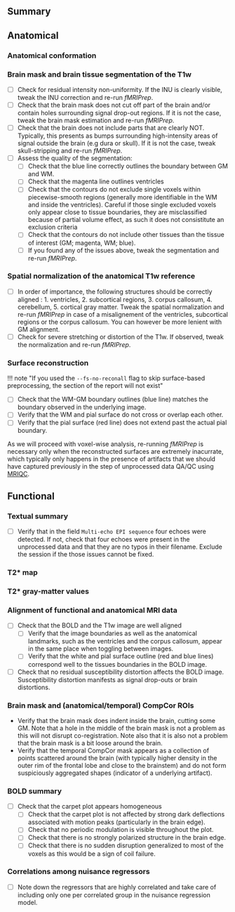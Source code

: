 
## Summary

## Anatomical

### Anatomical conformation

### Brain mask and brain tissue segmentation of the T1w
- [ ] Check for residual intensity non-uniformity. If the INU is clearly visible, tweak the INU correction and re-run *fMRIPrep*.
- [ ] Check that the brain mask does not cut off part of the brain and/or contain holes surrounding signal drop-out regions. If it is not the case, tweak the brain mask estimation and re-run *fMRIPrep*.
- [ ] Check that the brain does not include parts that are clearly NOT. Typically, this presents as bumps surrounding high-intensity areas of signal outside the brain (e.g dura or skull). If it is not the case, tweak skull-stripping and re-run *fMRIPrep*.
- [ ] Assess the quality of the segmentation:
    - [ ] Check that the blue line correctly outlines the boundary between GM and WM.
    - [ ] Check that the magenta line outlines ventricles
    - [ ] Check that the contours do not exclude single voxels within piecewise-smooth regions (generally more identifiable in the WM and inside the ventricles). Careful if those single excluded voxels only appear close to tissue boundaries, they are misclassified because of partial volume effect, as such it does not consistitute an exclusion criteria
    - [ ] Check that the contours do not include other tissues than the tissue of interest (GM; magenta, WM; blue). 
    - [ ] If you found any of the issues above, tweak the segmentation and re-run *fMRIPrep*.

### Spatial normalization of the anatomical T1w reference
- [ ] In order of importance, the following structures should be correctly aligned : 1. ventricles, 2. subcortical regions, 3. corpus callosum, 4. cerebellum, 5. cortical gray matter. Tweak the spatial normalization and re-run *fMRIPrep* in case of a misalignement of the ventricles, subcortical regions or the corpus callosum. You can however be more lenient with GM alignment.
- [ ] Check for severe stretching or distortion of the T1w. If observed, tweak the normalization and re-run *fMRIPrep*.

### Surface reconstruction

!!! note "If you used the `--fs-no-reconall` flag to skip surface-based preprocessing, the section of the report will not exist"

- [ ] Check that the WM-GM boundary outlines (blue line) matches the boundary observed in the underlying image.
- [ ] Verify that the WM and pial surface do not cross or overlap each other.
- [ ] Verify that the pial surface (red line) does not extend past the actual pial boundary.

As we will proceed with voxel-wise analysis, re-running *fMRIPrep* is necessary only when the reconstructed surfaces are extremely inacurrate, which typically only happens in the presence of artifacts that we should have captured previously in the step of unprocessed data QA/QC using [MRIQC](qaqc-critera.md).

## Functional

### Textual summary
- [ ] Verify that in the field `Multi-echo EPI sequence` four echoes were detected. If not, check that four echoes were present in the unprocessed data and that they are no typos in their filename. Exclude the session if the those issues cannot be fixed.

### T2* map

### T2* gray-matter values

### Alignment of functional and anatomical MRI data
- [ ] Check that the BOLD and the T1w image are well aligned
    - [ ] Verify that the image boundaries as well as the anatomical landmarks, such as the ventricles and the corpus callosum, appear in the same place when toggling between images.
    - [ ] Verify that the white and pial surface outline (red and blue lines) correspond well to the tissues boundaries in the BOLD image.
- [ ] Check that no residual susceptibility distortion affects the BOLD image. Susceptibility distortion manifests as signal drop-outs or brain distortions.

### Brain mask and (anatomical/temporal) CompCor ROIs
- Verify that the brain mask does indent inside the brain, cutting some GM. Note that a hole in the middle of the brain mask is not a problem as this will not disrupt co-registration. Note also that it is also not a problem that the brain mask is a bit loose around the brain.
- Verify that the temporal CompCor mask appears as a collection of points scattered around the brain (with typically higher density in the outer rim of the frontal lobe and close to the brainstem) and do not form suspiciously aggregated shapes (indicator of a underlying artifact).

### BOLD summary
- [ ] Check that the carpet plot appears homogeneous
    - [ ] Check that the carpet plot is not affected by strong dark deflections associated with motion peaks (particularly in the brain edge).
    - [ ] Check that no periodic modulation is visible throughout the plot.
    - [ ] Check that there is no strongly polarized structure in the brain edge.
    - [ ] Check that there is no sudden disruption generalized to most of the voxels as this would be a sign of coil failure.

### Correlations among nuisance regressors
- [ ] Note down the regressors that are highly correlated and take care of including only one per correlated group in the nuisance regression model.